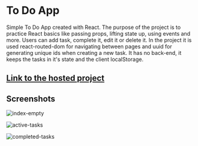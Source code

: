 # To Do App
Simple To Do App created with React. The purpose of the project is to practice React basics like passing props, lifting state up, using events and more. Users can add task, complete it, edit it or delete it. In the project it is used react-routed-dom for navigating between pages and uuid for generating unique ids when creating a new task. It has no back-end, it keeps the tasks in it's state and the client localStorage. 

## [Link to the hosted project](https://react-to-do-a5444.web.app)

## Screenshots
![index-empty](https://github.com/DimitarStefan0v/To-Do-App/assets/64395262/008bef14-37dc-4c9c-9a25-f464bd92dc81)

![active-tasks](https://github.com/DimitarStefan0v/To-Do-App/assets/64395262/93397af0-2acf-422a-a2d5-ffa9def15a01)

![completed-tasks](https://github.com/DimitarStefan0v/To-Do-App/assets/64395262/80544a03-0859-47f5-9e83-83b2f0efdec2)
